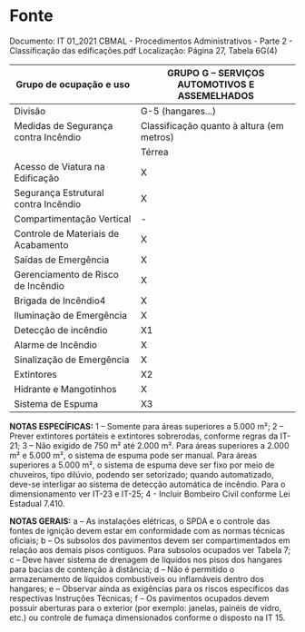 # Fonte
Documento: IT 01_2021 CBMAL - Procedimentos Administrativos - Parte 2 - Classificação das edificações.pdf
Localização: Página 27, Tabela 6G(4)

| Grupo de ocupação e uso | GRUPO G – SERVIÇOS AUTOMOTIVOS E ASSEMELHADOS |
|---|---|
| Divisão | G-5 (hangares...) |
| Medidas de Segurança contra Incêndio | Classificação quanto à altura (em metros) |
|  | Térrea | H ≤ 6 | 6 < H ≤ 12 | 12 < H ≤ 23 | 23 < H ≤ 30 | Acima de 30 |
| Acesso de Viatura na Edificação | X | X | X | X | X | X |
| Segurança Estrutural contra Incêndio | X | X | X | X | X | X |
| Compartimentação Vertical | - | X | X | X | X | X |
| Controle de Materiais de Acabamento | X | X | X | X | X | X |
| Saídas de Emergência | X | X | X | X | X | X |
| Gerenciamento de Risco de Incêndio | X | X | X | X | X | X |
| Brigada de Incêndio4 | X | X | X | X | X | X |
| Iluminação de Emergência | X | X | X | X | X | X |
| Detecção de incêndio | X1 | X | X | X | X | X |
| Alarme de Incêndio | X | X | X | X | X | X |
| Sinalização de Emergência | X | X | X | X | X | X |
| Extintores | X2 | X2 | X2 | X2 | X2 | X2 |
| Hidrante e Mangotinhos | X | X | X | X | X | X |
| Sistema de Espuma | X3 | X3 | X3 | X3 | X3 | X3 |

**NOTAS ESPECÍFICAS:**
1 – Somente para áreas superiores a 5.000 m²;
2 – Prever extintores portáteis e extintores sobrerodas, conforme regras da IT-21;
3 – Não exigido de 750 m² até 2.000 m². Para áreas superiores a 2.000 m² e 5.000 m², o sistema de espuma pode ser manual. Para áreas superiores a 5.000 m², o sistema de espuma deve ser fixo por meio de chuveiros, tipo dilúvio, podendo ser setorizado; quando automatizado, deve-se interligar ao sistema de detecção automática de incêndio. Para o dimensionamento ver IT-23 e IT-25;
4 - Incluir Bombeiro Civil conforme Lei Estadual 7.410.

**NOTAS GERAIS:**
a – As instalações elétricas, o SPDA e o controle das fontes de ignição devem estar em conformidade com as normas técnicas oficiais;
b – Os subsolos dos pavimentos devem ser compartimentados em relação aos demais pisos contíguos. Para subsolos ocupados ver Tabela 7;
c – Deve haver sistema de drenagem de líquidos nos pisos dos hangares para bacias de contenção à distância;
d – Não é permitido o armazenamento de líquidos combustíveis ou inflamáveis dentro dos hangares;
e – Observar ainda as exigências para os riscos específicos das respectivas Instruções Técnicas;
f – Os pavimentos ocupados devem possuir aberturas para o exterior (por exemplo: janelas, painéis de vidro, etc.) ou controle de fumaça dimensionados conforme o disposto na IT 15.